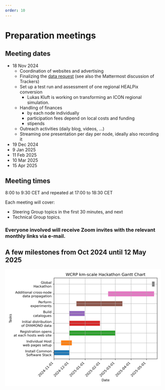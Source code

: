 ```yaml
---
order: 10
---
```


# Preparation meetings

## Meeting dates

+ 18 Nov 2024
  + Coordination of websites and advertising
  + Finalizing the [data request](technical/data_request.md) (see also the Mattermost discussion of Trackers)
  + Set up a test run and assessment of one regional HEALPix conversion
    + Lukas Kluft is working on transforming an ICON regional simulation.
  + Handling of finances
    + by each node individually
    + participation fees depend on local costs and funding
    + stipends
  + Outreach activities (daily blog, videos, ...)
  + Streaming one presentation per day per node, ideally also recording it
+ 19 Dec 2024
+ 9  Jan 2025
+ 11  Feb 2025
+ 10 Mar 2025
+ 15 Apr 2025

## Meeting times

8:00 to 9:30 CET and repeated at 17:00 to 18:30 CET

Each meeting will cover: 
+ Steering Group topics in the first 30 minutes, and next
+ Technical Group topics.
  
### Everyone involved will receive Zoom invites with the relevant monthly links via e-mail.

## A few milestones from Oct 2024 until 12 May 2025
![Hackaton Gantt](./Gantt_hackathon.png)

